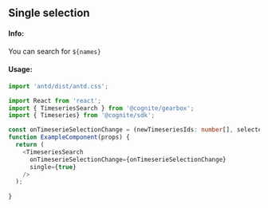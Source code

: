 ## Single selection 

<!-- STORY -->

#### Info:
You can search for `${names}`

#### Usage:

```typescript jsx
import 'antd/dist/antd.css';

import React from 'react';
import { TimeseriesSearch } from '@cognite/gearbox';
import { Timeseries} from '@cognite/sdk';

const onTimeserieSelectionChange = (newTimeseriesIds: number[], selectedTimeseries: Timeseries) => {}
function ExampleComponent(props) {
  return (
    <TimeseriesSearch
      onTimeserieSelectionChange={onTimeserieSelectionChange}
      single={true}
    />
  );
  
}
```
